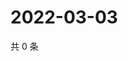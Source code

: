 # 2022-03-03

共 0 条

<!-- BEGIN WEIBO -->
<!-- 最后更新时间 Thu Mar 03 2022 05:07:21 GMT+0800 (China Standard Time) -->

<!-- END WEIBO -->
